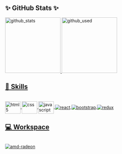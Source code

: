## ✨ GitHub Stats ✨
<!--
**OmarDavidF/OmarDavidF** is a ✨ _special_ ✨ repository because its `README.md` (this file) appears on your GitHub profile.
Here are some ideas to get you started:
- 🔭 I’m currently working on ...
- 🌱 I’m currently learning ...
- 👯 I’m looking to collaborate on ...
- 🤔 I’m looking for help with ...
- 💬 Ask me about ...
- 📫 How to reach me: ...
- 😄 Pronouns: ...
- ⚡ Fun fact: ...
-->
<a href="https://github.com/OmarDavidF"/>
<div style="display: iniline_block"W>
  <img height="180em" alt="github_stats" src="https://github-readme-stats.vercel.app/api?username=OmarDavidF&count_private=true&show_icons=true&theme=radical"/>
  <img height="180em" alt="github_used" src="https://github-readme-stats.vercel.app/api/top-langs/?username=OmarDavidF&langs_count=8&layout=compact&theme=radical"/>
</div>  

## 🚀 Skills 
<div style="display: inline_block"><br/>
  <img align="center" height="40" width="50" alt="html5" src="https://cdn.jsdelivr.net/gh/devicons/devicon/icons/html5/html5-original.svg"/>
  <img align="center" height="40" width="50" alt="css" src="https://cdn.jsdelivr.net/gh/devicons/devicon/icons/css3/css3-original.svg"/>
  <img align="center" height="40" width="50" alt="javascript" src="https://cdn.jsdelivr.net/gh/devicons/devicon/icons/javascript/javascript-original.svg"/>
  <img align="center" alt="react" src="https://img.shields.io/badge/React-20232A?style=for-the-badge&logo=react&logoColor=61DAFB"/>
  <img align="center" alt="bootstrap" src="https://img.shields.io/badge/Bootstrap-563D7C?style=for-the-badge&logo=bootstrap&logoColor=white"/>
  <img align="center" alt="redux" src="https://img.shields.io/badge/Redux-593D88?style=for-the-badge&logo=redux&logoColor=white"/>
</div>

## 💻 Workspace 
<div style="display: inline_block"><br/>
  <img align="center" alt="amd-radeon" src="https://img.shields.io/badge/AMD-Radeon_RX_5500-ED1C24?style=for-the-badge&logo=amd&logoColor=white"/>
</div>
